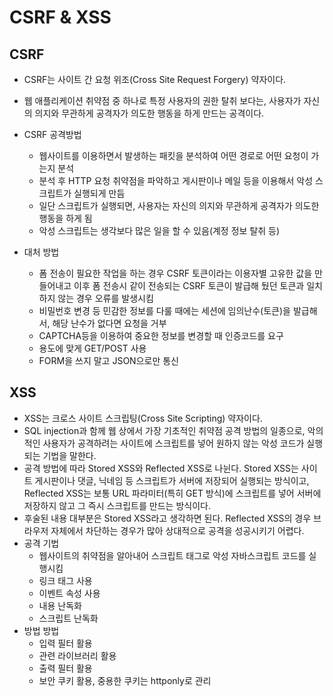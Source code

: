# CSRF & XSS

## CSRF
- CSRF는 사이트 간 요청 위조(Cross Site Request Forgery) 약자이다.
- 웹 애플리케이션 취약점 중 하나로 특정 사용자의 권한 탈취 보다는, 사용자가 자신의 의지와 무관하게 공격자가 의도한 행동을 하게 만드는 공격이다.
- CSRF 공격방법
  - 웹사이트를 이용하면서 발생하는 패킷을 분석하여 어떤 경로로 어떤 요청이 가는지 분석
  - 분석 후 HTTP 요청 취약점을 파악하고 게시판이나 메일 등을 이용해서 악성 스크립트가 실행되게 만듬
  - 일단 스크립트가 실행되면, 사용자는 자신의 의지와 무관하게 공격자가 의도한 행동을 하게 됨
  - 악성 스크립트는 생각보다 많은 일을 할 수 있음(계정 정보 탈취 등)

- 대처 방법
  - 폼 전송이 필요한 작업을 하는 경우 CSRF 토큰이라는 이용자별 고유한 값을 만들어내고 이후 폼 전송시 같이 전송되는 CSRF 토큰이 발급해 뒀던 토큰과 일치하지 않는 경우 오류를 발생시킴
  - 비밀번호 변경 등 민감한 정보를 다룰 때에는 세션에 임의난수(토큰)을 발급해서, 해당 난수가 없다면 요청을 거부
  - CAPTCHA등을 이용하여 중요한 정보를 변경할 때 인증코드를 요구
  - 용도에 맞게 GET/POST 사용
  - FORM을 쓰지 말고 JSON으로만 통신

## XSS
- XSS는 크로스 사이트 스크립팅(Cross Site Scripting) 약자이다.
- SQL injection과 함께 웹 상에서 가장 기초적인 취약점 공격 방법의 일종으로, 악의적인 사용자가 공격하려는 사이트에 스크립트를 넣어 원하지 않는 악성 코드가 실행되는 기법을 말한다.
- 공격 방법에 따라 Stored XSS와 Reflected XSS로 나뉜다. Stored XSS는 사이트 게시판이나 댓글, 닉네임 등 스크립트가 서버에 저장되어 실행되는 방식이고, Reflected XSS는 보통 URL 파라미터(특히 GET 방식)에 스크립트를 넣어 서버에 저장하지 않고 그 즉시 스크립트를 만드는 방식이다. 
- 후술된 내용 대부분은 Stored XSS라고 생각하면 된다. Reflected XSS의 경우 브라우저 자체에서 차단하는 경우가 많아 상대적으로 공격을 성공시키기 어렵다.
- 공격 기법
  - 웹사이트의 취약점을 알아내어 스크립트 태그로 악성 자바스크립트 코드를 실행시킴
  - 링크 태그 사용
  - 이벤트 속성 사용
  - 내용 난독화
  - 스크립트 난독화
- 방법 방법
  - 입력 필터 활용
  - 관련 라이브러리 활용
  - 출력 필터 활용
  - 보안 쿠키 활용, 중용한 쿠키는 httponly로 관리
